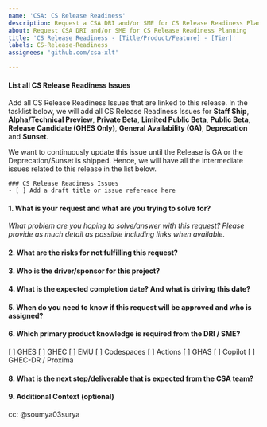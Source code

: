 ```yaml
---
name: 'CSA: CS Release Readiness'
description: Request a CSA DRI and/or SME for CS Release Readiness Planning
about: Request CSA DRI and/or SME for CS Release Readiness Planning
title: 'CS Release Readiness - [Title/Product/Feature] - [Tier]'
labels: CS-Release-Readiness
assignees: 'github.com/csa-xlt'

---
```

#### List all CS Release Readiness Issues
Add all CS Release Readiness Issues that are linked to this release.  In the tasklist below, we will add all CS Release Readiness Issues for **Staff Ship**, **Alpha/Technical Preview**, **Private Beta**, **Limited Public Beta**, **Public Beta**, **Release Candidate (GHES Only)**, **General Availability (GA)**, **Deprecation** and **Sunset**.

We want to continuously update this issue until the Release is GA or the Deprecation/Sunset is shipped.  Hence, we will have all the intermediate issues related to this release in the list below.

```[tasklist]
### CS Release Readiness Issues
- [ ] Add a draft title or issue reference here
```

#### 1. What is your request and what are you trying to solve for?
_What problem are you hoping to solve/answer with this request? Please provide as much detail as possible including links when available._

#### 2. What are the risks for not fulfilling this request?

#### 3. Who is the driver/sponsor for this project?

#### 4. What is the expected completion date? And what is driving this date?

#### 5. When do you need to know if this request will be approved and who is assigned?

#### 6. Which primary product knowledge is required from the DRI / SME?
[ ] GHES
[ ] GHEC
[ ] EMU
[ ] Codespaces
[ ] Actions
[ ] GHAS
[ ] Copilot
[ ] GHEC-DR / Proxima

#### 8. What is the next step/deliverable that is expected from the CSA team?

#### 9. Additional Context (optional)


cc: @soumya03surya
